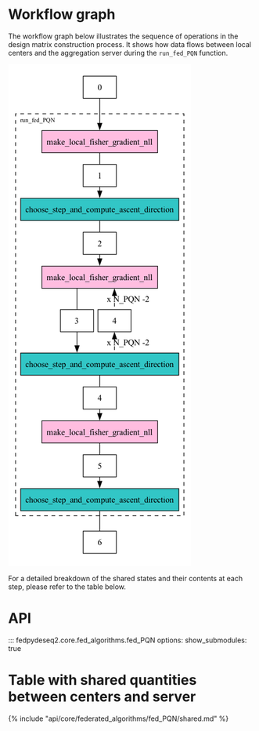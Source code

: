 # Workflow graph

The workflow graph below illustrates the sequence of operations in the design matrix construction process. It shows how data flows between local centers and the aggregation server during the `run_fed_PQN` function.

![Workflow Graph](workflow_graph.png)

For a detailed breakdown of the shared states and their contents at each step, please refer to the table below.

# API

::: fedpydeseq2.core.fed_algorithms.fed_PQN
    options:
        show_submodules: true

# Table with shared quantities between centers and server

{% include "api/core/federated_algorithms/fed_PQN/shared.md" %}
